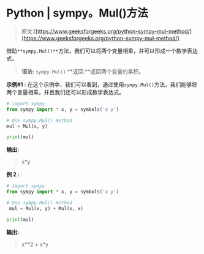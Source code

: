 # Python | sympy。Mul()方法

> 原文:[https://www.geeksforgeeks.org/python-sympy-mul-method/](https://www.geeksforgeeks.org/python-sympy-mul-method/)

借助`**sympy.Mul()**`方法，我们可以将两个变量相乘，并可以形成一个数学表达式。

> **语法:** `sympy.Mul()`
> **返回:**返回两个变量的乘积。

**示例#1 :**
在这个示例中，我们可以看到，通过使用`sympy.Mul()`方法，我们能够将两个变量相乘，并且我们还可以形成数学表达式。

```py
# import sympy
from sympy import * x, y = symbols('x y')

# Use sympy.Mul() method
mul = Mul(x, y)

print(mul)
```

**输出:**

> x*y

**例 2 :**

```py
# import sympy
from sympy import * x, y = symbols('x y')

# Use sympy.Mul() method
 mul = Mul(x, y) + Mul(x, x)

print(mul)
```

**输出:**

> x**2 + x*y